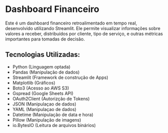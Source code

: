 ﻿# Dashboard Financeiro

Este é um dashboard financeiro retroalimentado em tempo real, desenvolvido utilizando Streamlit. Ele permite visualizar informações sobre valores a receber, distribuídos por cliente, tipo de serviço, e outras métricas importantes para tomadas de decisão.

## Tecnologias Utilizadas:
- Python (Linguagem optada)
- Pandas (Manipulação de dados)
- Streamlit (Framework de construção de Apps)
- Matplotlib (Gráficos)
- Boto3 (Acesso ao AWS S3)
- Gspread (Google Sheets API)
- OAuth2Client (Autorizção de Tokens)
- JSON (Manipulaçao de dados)
- YAML (Manipulaçao de dados)
- Datetime (Manipulação de data e hora)
- Pillow (Manipulação de imagens)
- io.BytesIO (Leitura de arquivos binários)
